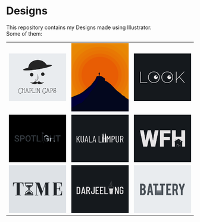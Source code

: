 # Designs
This repository contains my Designs made using Illustrator.<br>
Some of them:<br>
<table>
<tr><td><img src="./2020-11/png/18.11.2020.png"></td><td><img src="./2020-11/png/15.11.2020.png"></td><td><img src="./2021-01/png/16.01.2021.png"></td></tr>
<tr><td><img src="./2020-11/png/21.11.2020.png"></td><td><img src="./2020-12/png/29.12.2020.png"></td><td><img src="./2021-01/png/05.01.2021.png"></td></tr>
<tr><td><img src="./2020-11/png/16.11.2020.png"></td><td><img src="./2020-12/png/31.12.2020.png"></td><td><img src="./2020-11/png/28.11.2020.png"></td></tr>
</table>

